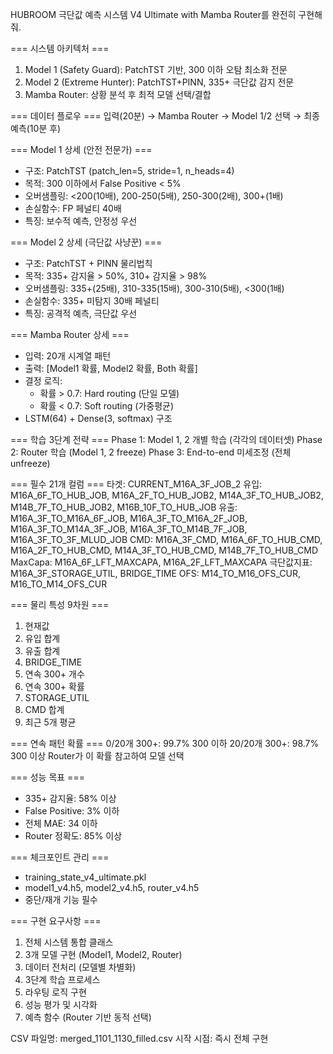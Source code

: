 HUBROOM 극단값 예측 시스템 V4 Ultimate with Mamba Router를 완전히 구현해줘.

=== 시스템 아키텍처 ===
1. Model 1 (Safety Guard): PatchTST 기반, 300 이하 오탐 최소화 전문
2. Model 2 (Extreme Hunter): PatchTST+PINN, 335+ 극단값 감지 전문  
3. Mamba Router: 상황 분석 후 최적 모델 선택/결합

=== 데이터 플로우 ===
입력(20분) → Mamba Router → Model 1/2 선택 → 최종 예측(10분 후)

=== Model 1 상세 (안전 전문가) ===
- 구조: PatchTST (patch_len=5, stride=1, n_heads=4)
- 목적: 300 이하에서 False Positive < 5%
- 오버샘플링: <200(10배), 200-250(5배), 250-300(2배), 300+(1배)
- 손실함수: FP 페널티 40배
- 특징: 보수적 예측, 안정성 우선

=== Model 2 상세 (극단값 사냥꾼) ===
- 구조: PatchTST + PINN 물리법칙
- 목적: 335+ 감지율 > 50%, 310+ 감지율 > 98%
- 오버샘플링: 335+(25배), 310-335(15배), 300-310(5배), <300(1배)
- 손실함수: 335+ 미탐지 30배 페널티
- 특징: 공격적 예측, 극단값 우선

=== Mamba Router 상세 ===
- 입력: 20개 시계열 패턴
- 출력: [Model1 확률, Model2 확률, Both 확률]
- 결정 로직:
  * 확률 > 0.7: Hard routing (단일 모델)
  * 확률 < 0.7: Soft routing (가중평균)
- LSTM(64) + Dense(3, softmax) 구조

=== 학습 3단계 전략 ===
Phase 1: Model 1, 2 개별 학습 (각각의 데이터셋)
Phase 2: Router 학습 (Model 1, 2 freeze)
Phase 3: End-to-end 미세조정 (전체 unfreeze)

=== 필수 21개 컬럼 ===
타겟: CURRENT_M16A_3F_JOB_2
유입: M16A_6F_TO_HUB_JOB, M16A_2F_TO_HUB_JOB2, M14A_3F_TO_HUB_JOB2, M14B_7F_TO_HUB_JOB2, M16B_10F_TO_HUB_JOB
유출: M16A_3F_TO_M16A_6F_JOB, M16A_3F_TO_M16A_2F_JOB, M16A_3F_TO_M14A_3F_JOB, M16A_3F_TO_M14B_7F_JOB, M16A_3F_TO_3F_MLUD_JOB
CMD: M16A_3F_CMD, M16A_6F_TO_HUB_CMD, M16A_2F_TO_HUB_CMD, M14A_3F_TO_HUB_CMD, M14B_7F_TO_HUB_CMD
MaxCapa: M16A_6F_LFT_MAXCAPA, M16A_2F_LFT_MAXCAPA
극단값지표: M16A_3F_STORAGE_UTIL, BRIDGE_TIME
OFS: M14_TO_M16_OFS_CUR, M16_TO_M14_OFS_CUR

=== 물리 특성 9차원 ===
1. 현재값
2. 유입 합계
3. 유출 합계  
4. BRIDGE_TIME
5. 연속 300+ 개수
6. 연속 300+ 확률
7. STORAGE_UTIL
8. CMD 합계
9. 최근 5개 평균

=== 연속 패턴 확률 ===
0/20개 300+: 99.7% 300 이하
20/20개 300+: 98.7% 300 이상
Router가 이 확률 참고하여 모델 선택

=== 성능 목표 ===
- 335+ 감지율: 58% 이상
- False Positive: 3% 이하
- 전체 MAE: 34 이하
- Router 정확도: 85% 이상

=== 체크포인트 관리 ===
- training_state_v4_ultimate.pkl
- model1_v4.h5, model2_v4.h5, router_v4.h5
- 중단/재개 기능 필수

=== 구현 요구사항 ===
1. 전체 시스템 통합 클래스
2. 3개 모델 구현 (Model1, Model2, Router)
3. 데이터 전처리 (모델별 차별화)
4. 3단계 학습 프로세스
5. 라우팅 로직 구현
6. 성능 평가 및 시각화
7. 예측 함수 (Router 기반 동적 선택)

CSV 파일명: merged_1101_1130_filled.csv
시작 시점: 즉시 전체 구현